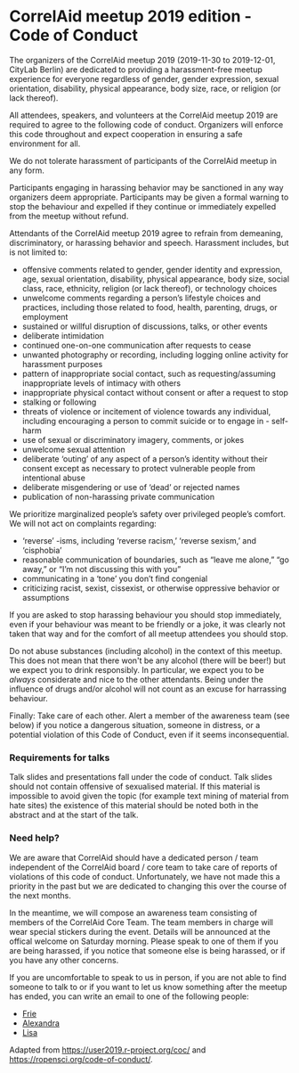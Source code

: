 # CorrelAid meetup 2019 edition - Code of Conduct

The organizers of the CorrelAid meetup 2019 (2019-11-30 to 2019-12-01, CityLab Berlin) are dedicated to providing a harassment-free meetup experience for everyone regardless of gender, gender expression, sexual orientation, disability, physical appearance, body size, race, or religion (or lack thereof).

All attendees, speakers, and volunteers at the CorrelAid meetup 2019 are required to agree to the following code of conduct. Organizers will enforce this code throughout and expect cooperation in ensuring a safe environment for all.

We do not tolerate harassment of participants of the CorrelAid meetup in any form.

Participants engaging in harassing behavior may be sanctioned in any way organizers deem appropriate. Participants may be given a formal warning to stop the behaviour and expelled if they continue or immediately expelled from the meetup without refund.

Attendants of the CorrelAid meetup 2019 agree to refrain from demeaning, discriminatory, or harassing behavior and speech. Harassment includes, but is not limited to:

- offensive comments related to gender, gender identity and expression, age, sexual orientation, disability, physical appearance, body size, social class, race, ethnicity, religion (or lack thereof), or technology choices
- unwelcome comments regarding a person’s lifestyle choices and practices, including those related to food, health, parenting, drugs, or employment
- sustained or willful disruption of discussions, talks, or other events
- deliberate intimidation
- continued one-on-one communication after requests to cease
- unwanted photography or recording, including logging online activity for harassment purposes
- pattern of inappropriate social contact, such as requesting/assuming inappropriate levels of intimacy with others
- inappropriate physical contact without consent or after a request to stop
- stalking or following
- threats of violence or incitement of violence towards any individual, including encouraging a person to commit suicide or to engage in - self-harm
- use of sexual or discriminatory imagery, comments, or jokes
- unwelcome sexual attention
- deliberate ‘outing’ of any aspect of a person’s identity without their consent except as necessary to protect vulnerable people from intentional abuse
- deliberate misgendering or use of ‘dead’ or rejected names
- publication of non-harassing private communication

We prioritize marginalized people’s safety over privileged people’s comfort. We will not act on complaints regarding:

- ‘reverse’ -isms, including ‘reverse racism,’ ‘reverse sexism,’ and ‘cisphobia’
- reasonable communication of boundaries, such as “leave me alone,” “go away,” or “I’m not discussing this with you”
- communicating in a ‘tone’ you don’t find congenial
- criticizing racist, sexist, cissexist, or otherwise oppressive behavior or assumptions

If you are asked to stop harassing behaviour you should stop immediately, even if your behaviour was meant to be friendly or a joke, it was clearly not taken that way and for the comfort of all meetup attendees you should stop.

Do not abuse substances (including alcohol) in the context of this meetup. This does not mean that there won't be any alcohol (there will be beer!) but we expect you to drink responsibly. In particular, we expect you to be _always_ considerate and nice to the other attendants. Being under the influence of drugs and/or alcohol will not count as an excuse for harrassing behaviour.

Finally: Take care of each other. Alert a member of the awareness team (see below) if you notice a dangerous situation, someone in distress, or a potential violation of this Code of Conduct, even if it seems inconsequential.

### Requirements for talks

Talk slides and presentations fall under the code of conduct. Talk slides should not contain offensive of sexualised material. If this material is impossible to avoid given the topic (for example text mining of material from hate sites) the existence of this material should be noted both in the abstract and at the start of the talk.

### Need help?

We are aware that CorrelAid should have a dedicated person / team independent of the CorrelAid board / core team to take care of reports of violations of this code of conduct.
Unfortunately, we have not made this a priority in the past but we are dedicated to changing this over the course of the next months.

In the meantime, we will compose an awareness team consisting of members of the CorrelAid Core Team. The team members in charge will wear special stickers during the event. Details will be announced at the offical welcome on Saturday morning. Please speak to one of them if you are being harassed, if you notice that someone else is being harassed, or if you have any other concerns.

If you are uncomfortable to speak to us in person, if you are not able to find someone to talk to or if you want to let us know something after the meetup has ended, you can write an email to one of the following people:

- [Frie](mailto:frie.p@correlaid.org)
- [Alexandra](mailto:alexandra.k@correlaid.org)
- [Lisa](mailto:lisa.h@correlaid.org)

Adapted from https://user2019.r-project.org/coc/ and https://ropensci.org/code-of-conduct/.

